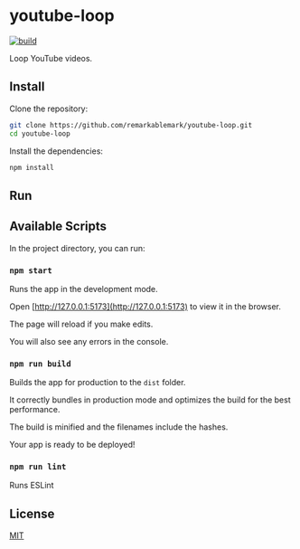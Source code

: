 # youtube-loop

[![build](https://github.com/remarkablemark/youtube-loop/actions/workflows/build.yml/badge.svg)](https://github.com/remarkablemark/youtube-loop/actions/workflows/build.yml)

Loop YouTube videos.

## Install

Clone the repository:

```sh
git clone https://github.com/remarkablemark/youtube-loop.git
cd youtube-loop
```

Install the dependencies:

```sh
npm install
```

## Run

## Available Scripts

In the project directory, you can run:

### `npm start`

Runs the app in the development mode.

Open [http://127.0.0.1:5173](http://127.0.0.1:5173) to view it in the browser.

The page will reload if you make edits.

You will also see any errors in the console.

### `npm run build`

Builds the app for production to the `dist` folder.

It correctly bundles in production mode and optimizes the build for the best performance.

The build is minified and the filenames include the hashes.

Your app is ready to be deployed!

### `npm run lint`

Runs ESLint

## License

[MIT](LICENSE)
